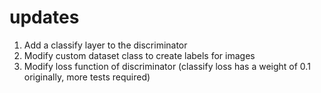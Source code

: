 # updates
1. Add a classify layer to the discriminator
2. Modify custom dataset class to create labels for images
3. Modify loss function of discriminator (classify loss has a weight of 0.1 originally, more tests required)
